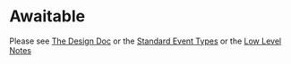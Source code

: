 # Awaitable

Please see [The Design Doc](docs/design.md)
or the [Standard Event Types](docs/events.md)
or the [Low Level Notes](docs/lowlevel.md)

